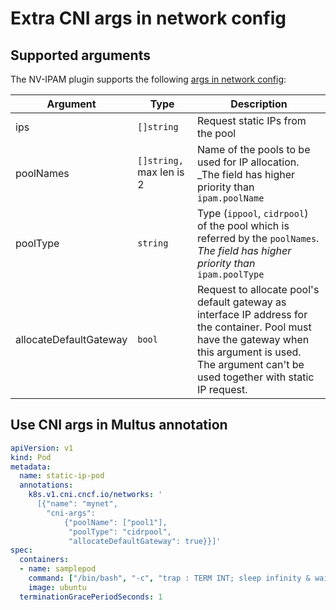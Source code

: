 # Extra CNI args in network config

## Supported arguments

The NV-IPAM plugin supports the following [args in network config](https://www.cni.dev/docs/conventions/#args-in-network-config): 

| Argument               | Type                     | Description                                                                                                                                                                                              |
|------------------------|--------------------------|----------------------------------------------------------------------------------------------------------------------------------------------------------------------------------------------------------|
| ips                    | `[]string`               | Request static IPs from the pool                                                                                                                                                                         |
| poolNames              | `[]string,` max len is 2 | Name of the pools to be used for IP allocation.  _The field has higher priority than `ipam.poolName`                                                                                                    |
| poolType               | `string`                 | Type (`ippool`, `cidrpool`) of the pool which is referred by the `poolNames`. _The field has higher priority than_ `ipam.poolType`                                                                       |
| allocateDefaultGateway | `bool`                   | Request to allocate pool's default gateway as interface IP address for the container. Pool must have the gateway when this argument is used. The argument can't be used together with static IP request. |



## Use CNI args in Multus annotation

```yaml
apiVersion: v1
kind: Pod
metadata:
  name: static-ip-pod
  annotations:
    k8s.v1.cni.cncf.io/networks: '
      [{"name": "mynet",
        "cni-args":
            {"poolName": ["pool1"],
             "poolType": "cidrpool",
             "allocateDefaultGateway": true}}]'
spec:
  containers:
  - name: samplepod
    command: ["/bin/bash", "-c", "trap : TERM INT; sleep infinity & wait"]
    image: ubuntu
  terminationGracePeriodSeconds: 1
```
